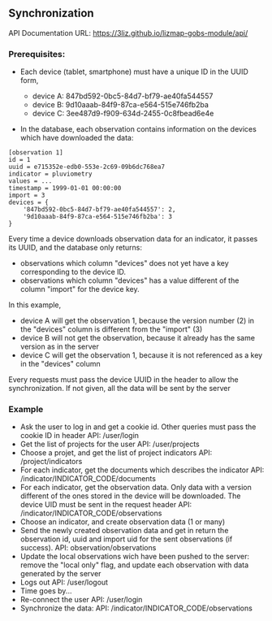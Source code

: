 
## Synchronization

API Documentation URL: https://3liz.github.io/lizmap-gobs-module/api/

### Prerequisites:

* Each device (tablet, smartphone) must have a unique ID in the UUID form,

    - device A: 847bd592-0bc5-84d7-bf79-ae40fa544557
    - device B: 9d10aaab-84f9-87ca-e564-515e746fb2ba
    - device C: 3ee487d9-f909-634d-2455-0c8fbead6e4e

* In the database, each observation contains information on the devices which have downloaded the data:

```
[observation 1]
id = 1
uuid = e715352e-edb0-553e-2c69-09b6dc768ea7
indicator = pluviometry
values = ...
timestamp = 1999-01-01 00:00:00
import = 3
devices = {
    '847bd592-0bc5-84d7-bf79-ae40fa544557': 2,
    '9d10aaab-84f9-87ca-e564-515e746fb2ba': 3
}
```

Every time a device downloads observation data for an indicator, it passes its UUID, and the database only returns:

* observations which column "devices" does not yet have a key corresponding to the device ID.
* observations which column "devices" has a value different of the column "import" for the device key.

In this example,

* device A will get the observation 1, because the version number (2) in the "devices" column is different from the "import" (3)
* device B will not get the observation, because it already has the same version as in the server
* device C will get the observation 1, because it is not referenced as a key in the "devices" column

Every requests must pass the device UUID in the header to allow the synchronization. If not given, all the data will be sent by the server

### Example


* Ask the user to log in and get a cookie id. Other queries must pass the cookie ID in header
API: /user/login
* Get the list of projects for the user
API: /user/projects
* Choose a projet, and get the list of project indicators
API: /project/indicators
* For each indicator, get the documents which describes the indicator
API: /indicator/INDICATOR_CODE/documents
* For each indicator, get the observation data. Only data with a version different of the ones stored in the device will be downloaded. The device UID must be sent in the request header
API: /indicator/INDICATOR_CODE/observations
* Choose an indicator, and create observation data (1 or many)
* Send the newly created observation data and get in return the observation id, uuid and import uid for the sent observations (if success).
API: observation/observations
* Update the local observations wich have been pushed to the server: remove the "local only" flag, and update each observation with data generated by the server
* Logs out
API: /user/logout
* Time goes by...
* Re-connect the user
API: /user/login
* Synchronize the data:
API: /indicator/INDICATOR_CODE/observations
